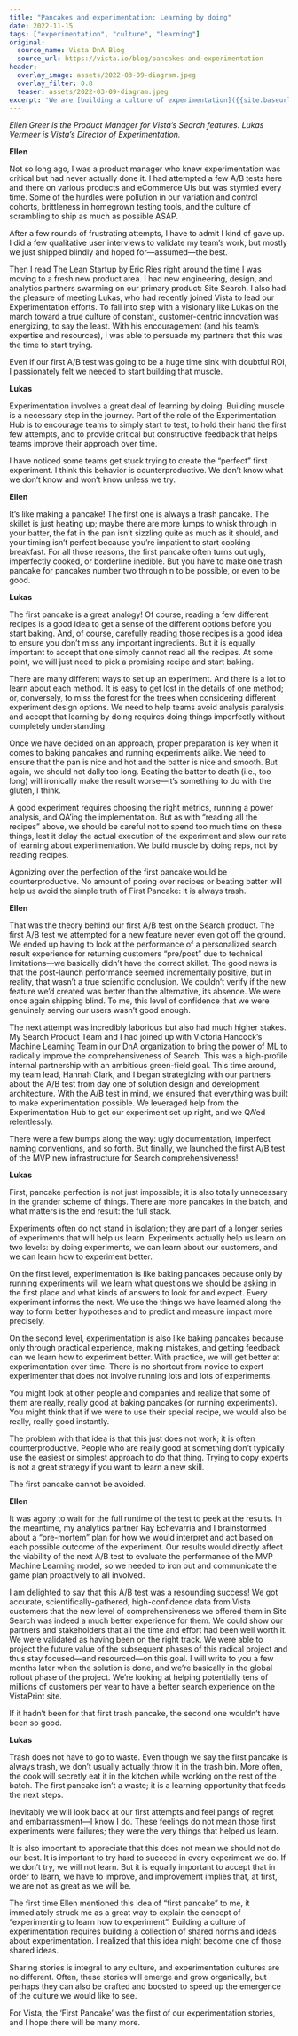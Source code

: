 ```yaml
---
title: "Pancakes and experimentation: Learning by doing"
date: 2022-11-15
tags: ["experimentation", "culture", "learning"]
original:
  source_name: Vista DnA Blog
  source_url: https://vista.io/blog/pancakes-and-experimentation
header:
  overlay_image: assets/2022-03-09-diagram.jpeg
  overlay_filter: 0.8
  teaser: assets/2022-03-09-diagram.jpeg
excerpt: 'We are [building a culture of experimentation]({{site.baseurl}}{% post_url 2021-12-21-building-a-culture-of-experimentation %}) at Vista. We are taking a [scalable, decentralized approach]({{site.baseurl}}{% post_url 2022-03-09-organising-for-scaled-experimentation %}),  requiring people and teams across the organization to learn new skills and adopt new methods. In this post, Ellen and Lukas will share some of their perspectives and experiences on this journey.'
---
```


*Ellen Greer is the Product Manager for Vista’s Search features. Lukas Vermeer is Vista’s Director of Experimentation.*

**Ellen**

Not so long ago, I was a product manager who knew experimentation was critical but had never actually done it. I had attempted a few A/B tests here and there on various products and eCommerce UIs but was stymied every time. Some of the hurdles were pollution in our variation and control cohorts, brittleness in homegrown testing tools, and the culture of scrambling to ship as much as possible ASAP.

After a few rounds of frustrating attempts, I have to admit I kind of gave up. I did a few qualitative user interviews to validate my team’s work, but mostly we just shipped blindly and hoped for—assumed—the best.

Then I read The Lean Startup by Eric Ries right around the time I was moving to a fresh new product area. I had new engineering, design, and analytics partners swarming on our primary product: Site Search. I also had the pleasure of meeting Lukas, who had recently joined Vista to lead our Experimentation efforts. To fall into step with a visionary like Lukas on the march toward a true culture of constant, customer-centric innovation was energizing, to say the least. With his encouragement (and his team’s expertise and resources), I was able to persuade my partners that this was the time to start trying.

Even if our first A/B test was going to be a huge time sink with doubtful ROI, I passionately felt we needed to start building that muscle.

**Lukas**

Experimentation involves a great deal of learning by doing. Building muscle is a necessary step in the journey. Part of the role of the Experimentation Hub is to encourage teams to simply start to test, to hold their hand the first few attempts, and to provide critical but constructive feedback that helps teams improve their approach over time.

I have noticed some teams get stuck trying to create the “perfect” first experiment. I think this behavior is counterproductive. We don’t know what we don’t know and won’t know unless we try.

**Ellen**

It’s like making a pancake! The first one is always a trash pancake. The skillet is just heating up; maybe there are more lumps to whisk through in your batter, the fat in the pan isn’t sizzling quite as much as it should, and your timing isn’t perfect because you’re impatient to start cooking breakfast. For all those reasons, the first pancake often turns out ugly, imperfectly cooked, or borderline inedible. But you have to make one trash pancake for pancakes number two through n to be possible, or even to be good.

**Lukas**

The first pancake is a great analogy! Of course, reading a few different recipes is a good idea to get a sense of the different options before you start baking. And, of course, carefully reading those recipes is a good idea to ensure you don’t miss any important ingredients. But it is equally important to accept that one simply cannot read all the recipes. At some point, we will just need to pick a promising recipe and start baking.

There are many different ways to set up an experiment. And there is a lot to learn about each method. It is easy to get lost in the details of one method; or, conversely, to miss the forest for the trees when considering different experiment design options. We need to help teams avoid analysis paralysis and accept that learning by doing requires doing things imperfectly without completely understanding.

Once we have decided on an approach, proper preparation is key when it comes to baking pancakes and running experiments alike. We need to ensure that the pan is nice and hot and the batter is nice and smooth. But again, we should not dally too long. Beating the batter to death (i.e., too long) will ironically make the result worse—it’s something to do with the gluten, I think.

A good experiment requires choosing the right metrics, running a power analysis, and QA’ing the implementation. But as with “reading all the recipes” above, we should be careful not to spend too much time on these things, lest it delay the actual execution of the experiment and slow our rate of learning about experimentation. We build muscle by doing reps, not by reading recipes.

Agonizing over the perfection of the first pancake would be counterproductive. No amount of poring over recipes or beating batter will help us avoid the simple truth of First Pancake: it is always trash.

**Ellen**

That was the theory behind our first A/B test on the Search product. The first A/B test we attempted for a new feature never even got off the ground. We ended up having to look at the performance of a personalized search result experience for returning customers “pre/post” due to technical limitations—we basically didn’t have the correct skillet. The good news is that the post-launch performance seemed incrementally positive, but in reality, that wasn’t a true scientific conclusion. We couldn’t verify if the new feature we’d created was better than the alternative, its absence. We were once again shipping blind. To me, this level of confidence that we were genuinely serving our users wasn’t good enough.

The next attempt was incredibly laborious but also had much higher stakes. My Search Product Team and I had joined up with Victoria Hancock’s Machine Learning Team in our DnA organization to bring the power of ML to radically improve the comprehensiveness of Search. This was a high-profile internal partnership with an ambitious green-field goal. This time around, my team lead, Hannah Clark, and I began strategizing with our partners about the A/B test from day one of solution design and development architecture. With the A/B test in mind, we ensured that everything was built to make experimentation possible. We leveraged help from the Experimentation Hub to get our experiment set up right, and we QA’ed relentlessly.

There were a few bumps along the way: ugly documentation, imperfect naming conventions, and so forth. But finally, we launched the first A/B test of the MVP new infrastructure for Search comprehensiveness!

**Lukas**

First, pancake perfection is not just impossible; it is also totally unnecessary in the grander scheme of things. There are more pancakes in the batch, and what matters is the end result: the full stack.

Experiments often do not stand in isolation; they are part of a longer series of experiments that will help us learn. Experiments actually help us learn on two levels: by doing experiments, we can learn about our customers, and we can learn how to experiment better.

On the first level, experimentation is like baking pancakes because only by running experiments will we learn what questions we should be asking in the first place and what kinds of answers to look for and expect. Every experiment informs the next. We use the things we have learned along the way to form better hypotheses and to predict and measure impact more precisely.

On the second level, experimentation is also like baking pancakes because only through practical experience, making mistakes, and getting feedback can we learn how to experiment better. With practice, we will get better at experimentation over time. There is no shortcut from novice to expert experimenter that does not involve running lots and lots of experiments.

You might look at other people and companies and realize that some of them are really, really good at baking pancakes (or running experiments). You might think that if we were to use their special recipe, we would also be really, really good instantly.

The problem with that idea is that this just does not work; it is often counterproductive. People who are really good at something don’t typically use the easiest or simplest approach to do that thing. Trying to copy experts is not a great strategy if you want to learn a new skill.

The first pancake cannot be avoided.

**Ellen**

It was agony to wait for the full runtime of the test to peek at the results. In the meantime, my analytics partner Ray Echevarria and I brainstormed about a “pre-mortem” plan for how we would interpret and act based on each possible outcome of the experiment. Our results would directly affect the viability of the next A/B test to evaluate the performance of the MVP Machine Learning model, so we needed to iron out and communicate the game plan proactively to all involved.

I am delighted to say that this A/B test was a resounding success! We got accurate, scientifically-gathered, high-confidence data from Vista customers that the new level of comprehensiveness we offered them in Site Search was indeed a much better experience for them. We could show our partners and stakeholders that all the time and effort had been well worth it. We were validated as having been on the right track. We were able to project the future value of the subsequent phases of this radical project and thus stay focused—and resourced—on this goal. I will write to you a few months later when the solution is done, and we’re basically in the global rollout phase of the project. We’re looking at helping potentially tens of millions of customers per year to have a better search experience on the VistaPrint site.

If it hadn’t been for that first trash pancake, the second one wouldn’t have been so good.

**Lukas**

Trash does not have to go to waste. Even though we say the first pancake is always trash, we don’t usually actually throw it in the trash bin. More often, the cook will secretly eat it in the kitchen while working on the rest of the batch. The first pancake isn’t a waste; it is a learning opportunity that feeds the next steps.

Inevitably we will look back at our first attempts and feel pangs of regret and embarrassment—I know I do. These feelings do not mean those first experiments were failures; they were the very things that helped us learn.

It is also important to appreciate that this does not mean we should not do our best. It is important to try hard to succeed in every experiment we do. If we don’t try, we will not learn. But it is equally important to accept that in order to learn, we have to improve, and improvement implies that, at first, we are not as great as we will be.

The first time Ellen mentioned this idea of “first pancake” to me, it immediately struck me as a great way to explain the concept of “experimenting to learn how to experiment”. Building a culture of experimentation requires building a collection of shared norms and ideas about experimentation. I realized that this idea might become one of those shared ideas.

Sharing stories is integral to any culture, and experimentation cultures are no different. Often, these stories will emerge and grow organically, but perhaps they can also be crafted and boosted to speed up the emergence of the culture we would like to see.

For Vista, the ‘First Pancake’ was the first of our experimentation stories, and I hope there will be many more.
